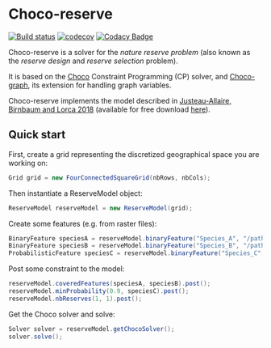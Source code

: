 # Choco-reserve #

[![Build status](https://travis-ci.org/dimitri-justeau/choco-reserve.svg?branch=master)](https://travis-ci.org/dimitri-justeau/choco-reserve)
[![codecov](https://codecov.io/gh/dimitri-justeau/choco-reserve/branch/master/graph/badge.svg)](https://codecov.io/gh/dimitri-justeau/choco-reserve)
[![Codacy Badge](https://api.codacy.com/project/badge/Grade/d3bce55285914470ab71a174ea81d258)](https://www.codacy.com/app/dimitri-justeau/choco-reserve?utm_source=github.com&amp;utm_medium=referral&amp;utm_content=dimitri-justeau/choco-reserve&amp;utm_campaign=Badge_Grade)

Choco-reserve is a solver for the *nature reserve problem* (also known as the *reserve design* and *reserve selection* problem).

It is based on the [Choco](https://github.com/chocoteam/choco-solver) Constraint Programming (CP) solver, and [Choco-graph](https://github.com/chocoteam/choco-graph), its extension for handling graph variables.

Choco-reserve implements the model described in [Justeau-Allaire, Birnbaum and Lorca 2018](https://link.springer.com/chapter/10.1007/978-3-319-98334-9_33) (available for free download [here](https://www.researchgate.net/publication/327167708_Unifying_Reserve_Design_Strategies_with_Graph_Theory_and_Constraint_Programming_24th_International_Conference_CP_2018_Lille_France_August_27-31_2018_Proceedings)).

## Quick start ##

First, create a grid representing the discretized geographical space you are working on:

```java
Grid grid = new FourConnectedSquareGrid(nbRows, nbCols);
```

Then instantiate a ReserveModel object:

```java
ReserveModel reserveModel = new ReserveModel(grid);
```

Create some features (e.g. from raster files):

```java
BinaryFeature speciesA = reserveModel.binaryFeature("Species_A", "/path/to/species_A/raster.tiff");
BinaryFeature speciesB = reserveModel.binaryFeature("Species_B", "/path/to/species_B/raster.tiff");
ProbabilisticFeature speciesC = reserveModel.binaryFeature("Species_C", "/path/to/species_C/raster.tiff");
```

Post some constraint to the model:

```java
reserveModel.coveredFeatures(speciesA, speciesB).post();
reserveModel.minProbability(0.9, speciesC).post();
reserveModel.nbReserves(1, 1).post();
```

Get the Choco solver and solve:

```java
Solver solver = reserveModel.getChocoSolver();
solver.solve();
```
